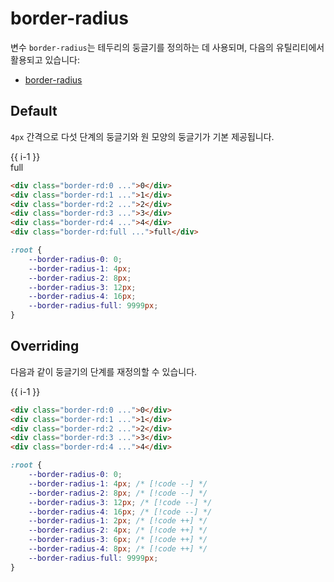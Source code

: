 <script setup>
import ExampleSection from "../components/ExampleSection.vue"
</script>

# border-radius

변수 `border-radius`는 테두리의 둥글기를 정의하는 데 사용되며, 다음의 유틸리티에서 활용되고 있습니다:

-   [border-radius](../utility/border/border-radius.md)

## Default

`4px` 간격으로 다섯 단계의 둥글기와 원 모양의 둥글기가 기본 제공됩니다.

<ExampleSection>
    <div class="d:flex flex-wrap:wrap gap:3">
        <div 
            v-for="i in 5" 
            class="c:base-1 bg-color:main-1 h:10 w:10 p:10 d:flex ai:center jc:center " 
            :class="`border-rd:${i-1}`" > 
                {{ i-1 }} 
        </div>
        <div class="c:base-1 bg-color:main-1 border-rd:full h:10 w:10 p:10 d:flex ai:center jc:center">
            full
        </div>
    </div>
</ExampleSection>

```html
<div class="border-rd:0 ...">0</div>
<div class="border-rd:1 ...">1</div>
<div class="border-rd:2 ...">2</div>
<div class="border-rd:3 ...">3</div>
<div class="border-rd:4 ...">4</div>
<div class="border-rd:full ...">full</div>
```

```css
:root {
    --border-radius-0: 0;
    --border-radius-1: 4px;
    --border-radius-2: 8px;
    --border-radius-3: 12px;
    --border-radius-4: 16px;
    --border-radius-full: 9999px;
}
```

## Overriding

다음과 같이 둥글기의 단계를 재정의할 수 있습니다.

<ExampleSection>
    <div class="d:flex flex-wrap:wrap gap:3">
        <div 
            v-for="i in 5" 
            class="c:base-1 bg-color:main-1 h:10 w:10 p:10 d:flex ai:center jc:center " 
            :style="`border-radius:${2 * i}px`" > 
                {{ i-1 }} 
        </div>
    </div>
</ExampleSection>

```html
<div class="border-rd:0 ...">0</div>
<div class="border-rd:1 ...">1</div>
<div class="border-rd:2 ...">2</div>
<div class="border-rd:3 ...">3</div>
<div class="border-rd:4 ...">4</div>
```

```css
:root {
    --border-radius-0: 0;
    --border-radius-1: 4px; /* [!code --] */
    --border-radius-2: 8px; /* [!code --] */
    --border-radius-3: 12px; /* [!code --] */
    --border-radius-4: 16px; /* [!code --] */
    --border-radius-1: 2px; /* [!code ++] */
    --border-radius-2: 4px; /* [!code ++] */
    --border-radius-3: 6px; /* [!code ++] */
    --border-radius-4: 8px; /* [!code ++] */
    --border-radius-full: 9999px;
}
```
